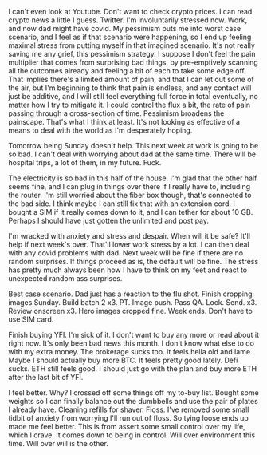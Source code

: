 I can't even look at Youtube. Don't want to check crypto prices. I can read crypto news a little I guess. Twitter. I'm involuntarily stressed now. Work, and now dad might have covid. My pessimism puts me into worst case scenario, and I feel as if that scenario were happening, so I end up feeling maximal stress from putting myself in that imagined scenario. It's not really saving me any grief, this pessimism strategy. I suppose I don't feel the pain multiplier that comes from surprising bad things, by pre-emptively scanning all the outcomes already and feeling a bit of each to take some edge off. That implies there's a limited amount of pain, and that I can let out some of the air, but I'm beginning to think that pain is endless, and any contact will just be additive, and I will still feel everything full force in total eventually, no matter how I try to mitigate it. I could control the flux a bit, the rate of pain passing through a cross-section of time. Pessimism broadens the painscape. That's what I think at least. It's not looking as effective of a means to deal with the world as I'm desperately hoping.

Tomorrow being Sunday doesn't help. This next week at work is going to be so bad. I can't deal with worrying about dad at the same time. There will be hospital trips, a lot of them, in my future. Fuck.

The electricity is so bad in this half of the house. I'm glad that the other half seems fine, and I can plug in things over there if I really have to, including the router. I'm still worried about the fiber box though, that's connected to the bad side. I think maybe I can still fix that with an extension cord. I bought a SIM if it really comes down to it, and I can tether for about 10 GB. Perhaps I should have just gotten the unlimited and post pay.

I'm wracked with anxiety and stress and despair. When will it be safe? It'll help if next week's over. That'll lower work stress by a lot. I can then deal with any covid problems with dad. Next week will be fine if there are no random surprises. If things proceed as is, the default will be fine. The stress has pretty much always been how I have to think on my feet and react to unexpected random ass surprises.

Best case scenario. Dad just has a reaction to the flu shot. Finish cropping images Sunday. Build batch 2 x3. PT. Image push. Pass QA. Lock. Send. x3. Review onscreen x3. Hero images cropped fine. Week ends. Don't have to use SIM card.

Finish buying YFI. I'm sick of it. I don't want to buy any more or read about it right now. It's only been bad news this month. I don't know what else to do with my extra money. The brokerage sucks too. It feels hella old and lame. Maybe I should actually buy more BTC. It feels pretty good lately. Defi sucks. ETH still feels good. I should just go with the plan and buy more ETH after the last bit of YFI.

I feel better. Why? I crossed off some things off my to-buy list. Bought some weights so I can finally balance out the dumbbells and use the pair of plates I already have. Cleaning refills for shaver. Floss. I've removed some small tidbit of anxiety from worrying I'll run out of floss. So tying loose ends up made me feel better. This is from assert some small control over my life, which I crave. It comes down to being in control. Will over environment this time. Will over will is the other.

